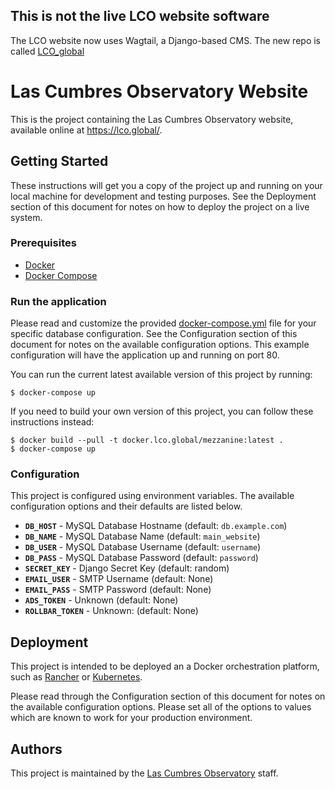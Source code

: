 ## This is not the live LCO website software

The LCO website now uses Wagtail, a Django-based CMS. The new repo is called [LCO_global](https://github.com/LCOGT/lco_global)

# Las Cumbres Observatory Website

This is the project containing the Las Cumbres Observatory website, available
online at <https://lco.global/>.

## Getting Started

These instructions will get you a copy of the project up and running on your
local machine for development and testing purposes. See the Deployment section
of this document for notes on how to deploy the project on a live system.

### Prerequisites

- [Docker](https://www.docker.com/)
- [Docker Compose](https://docs.docker.com/compose/)

### Run the application

Please read and customize the provided [docker-compose.yml](docker-compose.yml)
file for your specific database configuration. See the Configuration section
of this document for notes on the available configuration options. This example
configuration will have the application up and running on port 80.

You can run the current latest available version of this project by running:

    $ docker-compose up

If you need to build your own version of this project, you can follow these
instructions instead:

    $ docker build --pull -t docker.lco.global/mezzanine:latest .
    $ docker-compose up

### Configuration

This project is configured using environment variables. The available
configuration options and their defaults are listed below.

- **`DB_HOST`** - MySQL Database Hostname (default: `db.example.com`)
- **`DB_NAME`** - MySQL Database Name (default: `main_website`)
- **`DB_USER`** - MySQL Database Username (default: `username`)
- **`DB_PASS`** - MySQL Database Password (default: `password`)
- **`SECRET_KEY`** - Django Secret Key (default: random)
- **`EMAIL_USER`** - SMTP Username (default: None)
- **`EMAIL_PASS`** - SMTP Password (default: None)
- **`ADS_TOKEN`** - Unknown (default: None)
- **`ROLLBAR_TOKEN`** - Unknown: (default: None)

## Deployment

This project is intended to be deployed an a Docker orchestration platform,
such as [Rancher](https://rancher.com/) or [Kubernetes](https://kubernetes.io/).

Please read through the Configuration section of this document for notes on the
available configuration options. Please set all of the options to values which
are known to work for your production environment.

## Authors

This project is maintained by the [Las Cumbres Observatory](https://lco.global/)
staff.
